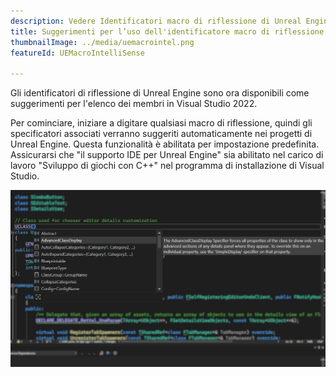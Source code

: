 ```yaml
---
description: Vedere Identificatori macro di riflessione di Unreal Engine suggeriti nell'elenco dei membri
title: Suggerimenti per l’uso dell'identificatore macro di riflessione di Unreal Engine
thumbnailImage: ../media/uemacrointel.png
featureId: UEMacroIntelliSense

---
```


Gli identificatori di riflessione di Unreal Engine sono ora disponibili come suggerimenti per l'elenco dei membri in Visual Studio 2022.

Per cominciare, iniziare a digitare qualsiasi macro di riflessione, quindi gli specificatori associati verranno suggeriti automaticamente nei progetti di Unreal Engine. Questa funzionalità è abilitata per impostazione predefinita. Assicurarsi che "il supporto IDE per Unreal Engine" sia abilitato nel carico di lavoro "Sviluppo di giochi con C++" nel programma di installazione di Visual Studio.

![UE Macro IntelliSense](../media/uemacrointel.png "Esempio di UE Macro IntelliSense")
